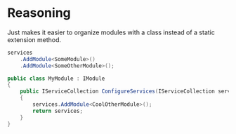 # Reasoning

Just makes it easier to organize modules with a class instead of a static extension method.


```csharp
services
	.AddModule<SomeModule>()
	.AddModule<SomeOtherModule>();
```

```csharp
public class MyModule : IModule 
{
	public IServiceCollection ConfigureServices(IServiceCollection services) 
	{
		services.AddModule<CoolOtherModule>();
		return services;
	}
}
```
